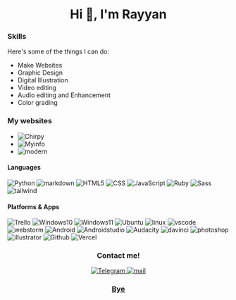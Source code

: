<h1 align="center">Hi 👋, I'm Rayyan</h1>
<!--
**rayyanmm/rayyanmm** is a ✨ _special_ ✨ repository because its `README.md` (this file) appears on your GitHub profile.
-->

### Skills

Here's some of the things I can do:
- Make Websites
- Graphic Design
- Digital Illustration
- Video editing
- Audio editing and Enhancement 
- Color grading
  
### My websites
- ![Chirpy](https://rayyanmm.github.io)
- ![Myinfo](https://rayyanmm.github.io/myinfo)
- ![modern](https://rayyanmm.github.io/hugolitefish)
#### Languages
![Python](https://ziadoua.github.io/m3-Markdown-Badges/badges/Python/python2.svg)
![markdown](https://ziadoua.github.io/m3-Markdown-Badges/badges/Markdown/markdown3.svg)
![HTML5](https://ziadoua.github.io/m3-Markdown-Badges/badges/HTML/html3.svg)
![CSS](https://ziadoua.github.io/m3-Markdown-Badges/badges/CSS/css3.svg)
![JavaScript](https://ziadoua.github.io/m3-Markdown-Badges/badges/Javascript/javascript3.svg)
![Ruby](https://ziadoua.github.io/m3-Markdown-Badges/badges/Ruby/ruby3.svg)
![Sass](https://ziadoua.github.io/m3-Markdown-Badges/badges/Sass/sass3.svg)
![tailwind](https://ziadoua.github.io/m3-Markdown-Badges/badges/TailwindCSS/tailwindcss3.svg)


#### Platforms & Apps
![Trello](https://ziadoua.github.io/m3-Markdown-Badges/badges/Trello/trello3.svg)
![Windows10](https://ziadoua.github.io/m3-Markdown-Badges/badges/Windows10/windows103.svg)
![Windows11](https://ziadoua.github.io/m3-Markdown-Badges/badges/Windows11/windows113.svg)
![Ubuntu](https://ziadoua.github.io/m3-Markdown-Badges/badges/Ubuntu/ubuntu3.svg)
![linux](https://ziadoua.github.io/m3-Markdown-Badges/badges/Linux/linux3.svg)
![vscode](https://ziadoua.github.io/m3-Markdown-Badges/badges/VisualStudioCode/visualstudiocode3.svg)
![webstorm](https://ziadoua.github.io/m3-Markdown-Badges/badges/Webstorm/webstorm3.svg)
![Android](https://ziadoua.github.io/m3-Markdown-Badges/badges/Android/android3.svg)
![Androidstudio](https://ziadoua.github.io/m3-Markdown-Badges/badges/AndroidStudio/androidstudio3.svg)
![Audacity](https://ziadoua.github.io/m3-Markdown-Badges/badges/Audacity/audacity3.svg)
![davinci](https://ziadoua.github.io/m3-Markdown-Badges/badges/DaVinciResolve/davinciresolve3.svg)
![photoshop](https://ziadoua.github.io/m3-Markdown-Badges/badges/Photoshop/photoshop3.svg)
![illustrator](https://ziadoua.github.io/m3-Markdown-Badges/badges/Illustrator/illustrator3.svg)
![Github](https://ziadoua.github.io/m3-Markdown-Badges/badges/Github/github3.svg)
![Vercel](https://ziadoua.github.io/m3-Markdown-Badges/badges/Vercel/vercel3.svg)

<h3 align="center"> Contact me! </h3>
<p align="center">
  <a href="https://t.me/rayyanmmm">
    <img src="https://ziadoua.github.io/m3-Markdown-Badges/badges/Telegram/telegram2.svg" alt="Telegram">
  </a>
   <a href="mailto:rayyanbc@keemail.me">
    <img src="https://ziadoua.github.io/m3-Markdown-Badges/badges/Mail/mail3.svg" alt="mail">
  </a>
  <a href="rayyanmanzary@protonmail.com">
  <!--  <img src="https://ziadoua.github.io/m3-Markdown-Badges/badges/Instagram/instagram3.svg" alt="Instagram">
  </a> -->
</p>

<h3 align="center">Bye</h3>
